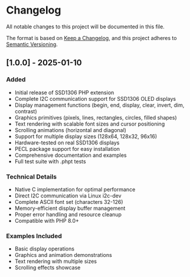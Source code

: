 # Changelog

All notable changes to this project will be documented in this file.

The format is based on [Keep a Changelog](https://keepachangelog.com/en/1.0.0/),
and this project adheres to [Semantic Versioning](https://semver.org/spec/v2.0.0.html).

## [1.0.0] - 2025-01-10

### Added
- Initial release of SSD1306 PHP extension
- Complete I2C communication support for SSD1306 OLED displays
- Display management functions (begin, end, display, clear, invert, dim, contrast)
- Graphics primitives (pixels, lines, rectangles, circles, filled shapes)
- Text rendering with scalable font sizes and cursor positioning
- Scrolling animations (horizontal and diagonal)
- Support for multiple display sizes (128x64, 128x32, 96x16)
- Hardware-tested on real SSD1306 displays
- PECL package support for easy installation
- Comprehensive documentation and examples
- Full test suite with .phpt tests

### Technical Details
- Native C implementation for optimal performance
- Direct I2C communication via Linux i2c-dev
- Complete ASCII font set (characters 32-126)
- Memory-efficient display buffer management
- Proper error handling and resource cleanup
- Compatible with PHP 8.0+

### Examples Included
- Basic display operations
- Graphics and animation demonstrations
- Text rendering with multiple sizes
- Scrolling effects showcase
